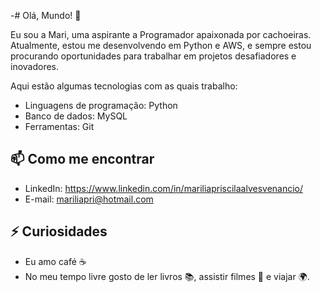 -# Olá, Mundo! 👋

Eu sou a Mari, uma aspirante a Programador apaixonada por cachoeiras. Atualmente, estou me desenvolvendo em Python e AWS, e sempre estou procurando oportunidades para trabalhar em projetos desafiadores e inovadores.

Aqui estão algumas tecnologias com as quais trabalho:

- Linguagens de programação: Python
- Banco de dados: MySQL
- Ferramentas: Git

## 📫 Como me encontrar

- LinkedIn: https://www.linkedin.com/in/mariliapriscilaalvesvenancio/
- E-mail: mariliapri@hotmail.com

## ⚡ Curiosidades

- Eu amo café ☕
- No meu tempo livre gosto de ler livros 📚, assistir filmes 🎥 e viajar 🌍.
